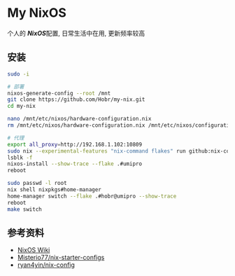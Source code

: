 # My NixOS

个人的 ***NixOS***配置, 日常生活中在用, 更新频率较高

## 安装

```bash
sudo -i

# 部署
nixos-generate-config --root /mnt
git clone https://github.com/Hobr/my-nix.git
cd my-nix

nano /mnt/etc/nixos/hardware-configuration.nix
rm /mnt/etc/nixos/hardware-configuration.nix /mnt/etc/nixos/configuration.nix

# 代理
export all_proxy=http://192.168.1.102:10809
sudo nix --experimental-features "nix-command flakes" run github:nix-community/disko -- --mode disko system/disko.nix --arg disks '[ "/dev/nvme0n1" ]'
lsblk -f
nixos-install --show-trace --flake .#umipro
reboot

sudo passwd -l root
nix shell nixpkgs#home-manager
home-manager switch --flake .#hobr@umipro --show-trace
reboot
make switch
```

## 参考资料

- [NixOS Wiki](https://nixos.wiki/)
- [Misterio77/nix-starter-configs](https://github.com/Misterio77/nix-starter-configs)
- [ryan4yin/nix-config](https://github.com/ryan4yin/nix-config)
